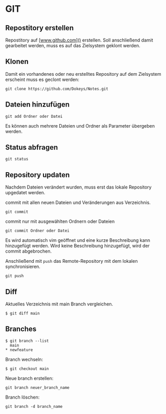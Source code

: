 # GIT

## Repostitory erstellen

Repostitory auf [www.github.com]() erstellen. Soll anschließend damit gearbeitet werden, muss es auf das Zielsystem geklont werden.

## Klonen

Damit ein vorhandenes oder neu erstelltes Repository auf dem Zielsystem erscheint muss es geclont werden:

```git
git clone https://github.com/Dokeys/Notes.git
```

## Dateien hinzufügen

```git
git add Ordner oder Datei
```

Es können auch mehrere Dateien und Ordner als Parameter übergeben werden.

## Status abfragen

```git
git status
```

## Repository updaten

Nachdem Dateien verändert wurden, muss erst das lokale Repository upgedatet werden.

commit mit allen neuen Dateien und Veränderungen aus Verzeichnis. 

```git
git commit
```

commit nur mit ausgewählten Ordnern oder Dateien

```git
git commit Ordner oder Datei
```

Es wird automatisch vim geöffnet und eine kurze Beschreibung kann hinzugefügt werden. Wird keine Beschreibung hinzugefügt, wird der commit abgebrochen.

Anschließend mit `push` das Remote-Repository mit dem lokalen synchronisieren.

```git
git push
```

## Diff

Aktuelles Verzeichnis mit main Branch vergleichen.

```git
$ git diff main 
```

## Branches

```git
$ git branch --list
  main
* newfeature
```

Branch wechseln:

```git
$ git checkout main
```

Neue branch erstellen:

```git
git branch neuer_branch_name
```

Branch löschen:

```git
git branch -d branch_name
```
